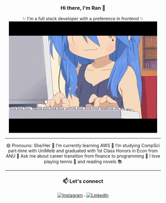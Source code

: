 ### <center> Hi there, I'm Ran 👋 </center>

<div align="center">
✨ I'm a full stack developer with a preference in frontend ✨
<img src="./1.gif">

---

😄 Pronouns: She/Her
🌱 I’m currently learning AWS
🔭 I’m studying CompSci part-time with UniMelb and graduated with 1st Class Honors in Econ from ANU
💬 Ask me about career transition from finance to programming
:purple_heart: I love playing tennis :tennis: and reading novels :books:

---

### 📫 Let's connect

  <a href="https://www.instagram.com/ranwren/">
    <img src="https://raw.githubusercontent.com/MikeCodesDotNET/MikeCodesDotNET/a8abbf37441f3253f74ea255a47f289208d7568c/Resources/instagram.svg" alt="Instagram" style="vertical-align:top; margin:4px">
  </a>
  <a href="https://www.linkedin.com/in/ding-ran/">
    <img src="https://raw.githubusercontent.com/MikeCodesDotNET/MikeCodesDotNET/a8abbf37441f3253f74ea255a47f289208d7568c/Resources/linkedIn.svg" alt="LinkedIn" style="vertical-align:top; margin:4px">
  </a>

</div>

<!-- - 👯 I’m looking to collaborate on ...
- 🤔 I’m looking for help with ...
- ⚡ Fun fact: ...-->
